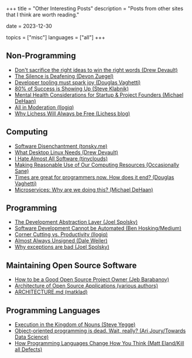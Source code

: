 +++
title = "Other Interesting Posts"
description = "Posts from other sites that I think are worth reading."

date = 2023-12-30

topics = ["misc"]
languages = ["all"]
+++

## Non-Programming
- [Don't sacrifice the right ideas to win the right words (Drew Devault)](https://drewdevault.com/2019/09/17/The-wrong-words-but-the-right-ideas.html)
- [The Silence is Deafening (Devon Zuegel)](https://devonzuegel.com/post/the-silence-is-deafening)
- [Developer tooling must spark joy (Douglas Vaghetti)](https://vaghetti.dev/posts/joy/)
- [80% of Success is Showing Up (Steve Klabnik)](https://steveklabnik.com/writing/80-of-success-is-showing-up)
- [Mental Health Considerations for Startup & Project Founders (Michael DeHaan)](https://michaeldehaan.substack.com/p/mental-health-considerations-for?s=r)
- [All in Moderation (llogiq)](https://llogiq.github.io/2017/01/13/mod.html)
- [ Why Lichess Will Always be Free (Lichess blog)](https://lichess.org/blog/YF-ZORQAACAA89PI/why-lichess-will-always-be-free)

## Computing
- [Software Disenchantment (tonsky.me)](https://tonsky.me/blog/disenchantment/)
- [What Desktop Linux Needs (Drew Devault)](https://drewdevault.com/2021/12/05/What-desktop-Linux-needs.html)
- [I Hate Almost All Software (tinyclouds)](https://tinyclouds.org/rant.html)
- [Making Reasonable Use of Our Computing Resources (Occasionally Sane)](https://vfoley.xyz/reasonable-use/)
- [Times are great for programmers now. How does it end? (Douglas Vaghetti)](https://vaghetti.dev/posts/times-are-great/)
- [Microservices: Why are we doing this? (Michael DeHaan)](https://michaeldehaan.substack.com/p/microservices-why-are-we-doing-this?s=r)

## Programming
- [The Development Abstraction Layer (Joel Spolsky)](https://www.joelonsoftware.com/2006/04/11/the-development-abstraction-layer-2/)
- [Software Development Cannot be Automated (Ben Hosking/Medium)](https://betterprogramming.pub/software-development-cannot-be-automated-because-its-a-creative-process-with-an-unknown-end-goal-2d4776866808)
- [Corner Cutting vs. Productivity (llogiq)](https://llogiq.github.io/2018/04/03/corners.html)
- [Almost Always Unsigned (Dale Weiler)](https://graphitemaster.github.io/aau/)
- [Why exceptions are bad (Joel Spolsky)](https://www.joelonsoftware.com/2003/10/13/13/)

## Maintaining Open Source Software
- [How to be a Good Open Source Project Owner (Jeb Barabanov)](https://www.freecodecamp.org/news/ultimate-owners-guide-to-open-source/)
- [Architecture of Open Source Applications (various authors)](http://aosabook.org/en/index.html)
- [ARCHITECTURE.md (matklad)](https://matklad.github.io/2021/02/06/ARCHITECTURE.md.html)

## Programming Languages
- [Execution in the Kingdom of Nouns (Steve Yegge)](http://steve-yegge.blogspot.com/2006/03/execution-in-kingdom-of-nouns.html?m=1)
- [Object-oriented programming is dead. Wait, really? (Ari Joury/Towards Data Science)](https://towardsdatascience.com/object-oriented-programming-is-dead-wait-really-db1f1f05cc44)
- [How Programming Languages Change How You Think (Matt Eland/Kill all Defects)](https://killalldefects.com/2020/12/27/how-programming-languages-change-how-you-think/)
